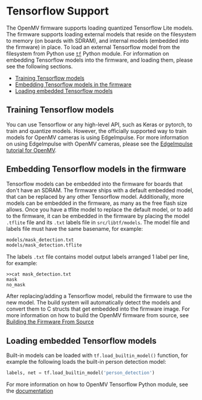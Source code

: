 # Tensorflow Support
The OpenMV firmware supports loading quantized Tensorflow Lite models. The firmware supports loading external models that reside on the filesystem to memory (on boards with SDRAM), and internal models (embedded into the firmware) in place. To load an external Tensorflow model from the filesystem from Python use [`tf`](https://docs.openmv.io/library/omv.tf.html) Python module. For information on embedding Tensorflow models into the firmware, and loading them, please see the following sections.
  - [Training Tensorflow models](#training-tensorflow-models)
  - [Embedding Tensorflow models in the firmware](#embedding-tensorflow-models-in-the-firmware)
  - [Loading embedded Tensorflow models](#loading-embedded-tensorflow-models)

## Training Tensorflow models
You can use Tensorflow or any high-level API, such as Keras or pytorch, to train and quantize models. However, the officially supported way to train models for OpenMV cameras is using EdgeImpulse. For more information on using EdgeImpulse with OpenMV cameras, please see the [EdgeImpulse tutorial for OpenMV](https://docs.edgeimpulse.com/docs/openmv-cam-h7-plus).

## Embedding Tensorflow models in the firmware
Tensorflow models can be embedded into the firmware for boards that don't have an SDRAM. The firmware ships with a default embedded model, that can be replaced by any other Tensorflow model. Additionally, more models can be embedded in the firmware, as many as the free flash size allows. Once you have a tflite model to replace the default model, or to add to the firmware, it can be embedded in the firmware by placing the model `.tflite` file and its `.txt` labels file in `src/libtf/models`. The model file and labels file must have the same basename, for example:

```bash
models/mask_detection.txt
models/mask_detection.tflite
```

The labels `.txt` file contains model output labels arranged 1 label per line, for example:
```
>>cat mask_detection.txt 
mask
no_mask
```

After replacing/adding a Tensorflow model, rebuild the firmware to use the new model. The build system will automatically detect the models and convert them to C structs that get embedded into the firmware image. For more information on how to build the OpenMV firmware from source, see [Building the Firmware From Source](https://github.com/openmv/openmv/blob/master/src/README.md)

## Loading embedded Tensorflow models

Built-in models can be loaded with `tf.load_builtin_model()` function, for example the following loads the built-in person detection model:
```Python
labels, net = tf.load_builtin_model('person_detection')
```

For more information on how to OpenMV Tensorflow Python module, see the [documentation](https://docs.openmv.io/library/omv.tf.html)
